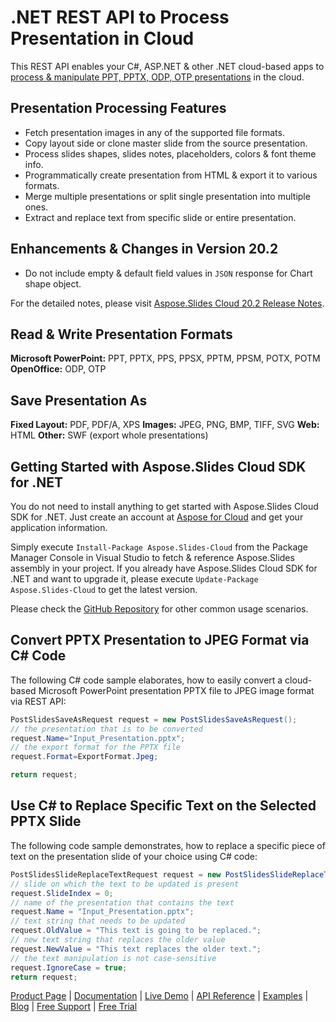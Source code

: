 # .NET REST API to Process Presentation in Cloud

This REST API enables your C#, ASP.NET & other .NET cloud-based apps to [process & manipulate PPT, PPTX, ODP, OTP presentations](https://products.aspose.cloud/slides/net) in the cloud.

## Presentation Processing Features

- Fetch presentation images in any of the supported file formats.
- Copy layout side or clone master slide from the source presentation.
- Process slides shapes, slides notes, placeholders, colors & font theme info.
- Programmatically create presentation from HTML & export it to various formats.
- Merge multiple presentations or split single presentation into multiple ones.
- Extract and replace text from specific slide or entire presentation.

## Enhancements & Changes in Version 20.2

- Do not include empty & default field values in `JSON` response for Chart shape object.

For the detailed notes, please visit [Aspose.Slides Cloud 20.2 Release Notes](https://docs.aspose.cloud/display/slidescloud/Aspose.Slides+Cloud+20.2+Release+Notes).

## Read & Write Presentation Formats

**Microsoft PowerPoint:** PPT, PPTX, PPS, PPSX, PPTM, PPSM, POTX, POTM
**OpenOffice:** ODP, OTP

## Save Presentation As

**Fixed Layout:** PDF, PDF/A, XPS
**Images:** JPEG, PNG, BMP, TIFF, SVG
**Web:** HTML
**Other:** SWF (export whole presentations)

## Getting Started with Aspose.Slides Cloud SDK for .NET

You do not need to install anything to get started with Aspose.Slides Cloud SDK for .NET. Just create an account at [Aspose for Cloud](https://dashboard.aspose.cloud/#/apps) and get your application information.

Simply execute `Install-Package Aspose.Slides-Cloud` from the Package Manager Console in Visual Studio to fetch & reference Aspose.Slides assembly in your project. If you already have Aspose.Slides Cloud SDK for .NET and want to upgrade it, please execute `Update-Package Aspose.Slides-Cloud` to get the latest version.

Please check the [GitHub Repository](https://github.com/aspose-slides-cloud/aspose-slides-cloud-dotnet) for other common usage scenarios.

## Convert PPTX Presentation to JPEG Format via C# Code

The following C# code sample elaborates, how to easily convert a cloud-based Microsoft PowerPoint presentation PPTX file to JPEG image format via REST API:

```csharp
PostSlidesSaveAsRequest request = new PostSlidesSaveAsRequest();
// the presentation that is to be converted
request.Name="Input_Presentation.pptx";
// the export format for the PPTX file
request.Format=ExportFormat.Jpeg;

return request;
```

## Use C# to Replace Specific Text on the Selected PPTX Slide

The following code sample demonstrates, how to replace a specific piece of text on the presentation slide of your choice using C# code:

```csharp
PostSlidesSlideReplaceTextRequest request = new PostSlidesSlideReplaceTextRequest();
// slide on which the text to be updated is present
request.SlideIndex = 0;
// name of the presentation that contains the text
request.Name = "Input_Presentation.pptx";
// text string that needs to be updated
request.OldValue = "This text is going to be replaced.";
// new text string that replaces the older value
request.NewValue = "This text replaces the older text.";
// the text manipulation is not case-sensitive
request.IgnoreCase = true;
return request;
```

[Product Page](https://products.aspose.cloud/slides/net) | [Documentation](https://docs.aspose.cloud/display/slidescloud/Home) | [Live Demo](https://products.aspose.app/slides/family) | [API Reference](https://apireference.aspose.cloud/slides/) | [Examples](https://github.com/aspose-slides-cloud/aspose-slides-cloud-dotnet) | [Blog](https://blog.aspose.cloud/category/slides/) | [Free Support](https://forum.aspose.cloud/c/slides) | [Free Trial](https://dashboard.aspose.cloud/#/apps)
